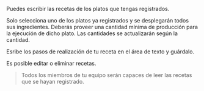 Puedes escribir las recetas de los platos que tengas registrados.

Solo selecciona uno de los platos ya registrados y se desplegarán todos sus ingredientes. Deberás proveer una cantidad mínima de producción para la ejecución de dicho plato. Las cantidades se actualizarán según la cantidad. 

Esribe los pasos de realización de tu receta en el área de texto y guárdalo.

Es posible editar o eliminar recetas.

> Todos los miembros de tu equipo serán capaces de leer las recetas que se hayan registrado.

